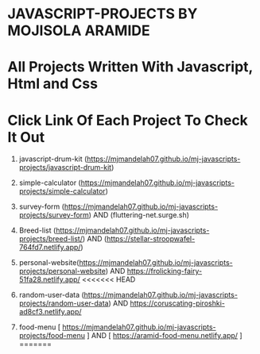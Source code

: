 # JAVASCRIPT-PROJECTS BY MOJISOLA ARAMIDE

# All Projects Written With Javascript, Html and Css
# Click Link Of Each Project To Check It Out

1. javascript-drum-kit (https://mjmandelah07.github.io/mj-javascripts-projects/javascript-drum-kit)
2. simple-calculator  (https://mjmandelah07.github.io/mj-javascripts-projects/simple-calculator)
3. survey-form (https://mjmandelah07.github.io/mj-javascripts-projects/survey-form) AND
                (fluttering-net.surge.sh)
4. Breed-list (https://mjmandelah07.github.io/mj-javascripts-projects/breed-list/) AND (https://stellar-stroopwafel-764fd7.netlify.app/)
5. personal-website(https://mjmandelah07.github.io/mj-javascripts-projects/personal-website) AND https://frolicking-fairy-51fa28.netlify.app/
<<<<<<< HEAD
6. random-user-data (https://mjmandelah07.github.io/mj-javascripts-projects/random-user-data) AND https://coruscating-piroshki-ad8cf3.netlify.app/

7. food-menu [ https://mjmandelah07.github.io/mj-javascripts-projects/food-menu ] AND [ https://aramid-food-menu.netlify.app/ ]
=======
